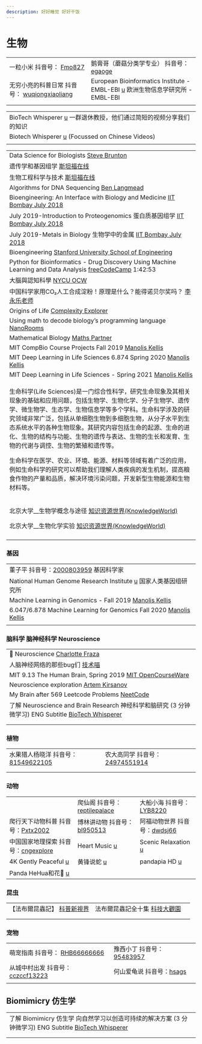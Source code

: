 ```yaml
---
description: 好好睡觉 好好干饭
---
```


# 生物

|                                                                                                                                               |                                                                                                                  |
| --------------------------------------------------------------------------------------------------------------------------------------------- | ---------------------------------------------------------------------------------------------------------------- |
| 一粒小米 抖音号： [Fmo827](https://www.douyin.com/user/MS4wLjABAAAAZhohR1ukACKQcgiJ7\_jAN7vktsGvOqL6hjz8dVhCWw8)                                      | 鹅膏哥（蘑菇分类学专业） 抖音号： [egaoge](https://www.douyin.com/user/MS4wLjABAAAAzrWWaCi4b3dBc\_vNawn-CZIHyE4RBcesCZGEz9Vx29s) |
| 无穷小亮的科普日常 抖音号： [wuqiongxiaoliang](https://www.douyin.com/user/MS4wLjABAAAAt2N8a6NX9fwUXQRUSW2\_neQsQy\_z-LRSM0S3jioc2rmS6bNhhEpq1cGSevx6Ynca) | European Bioinformatics Institute - EMBL-EBI [u](https://www.youtube.com/@EMBL-EBI) 欧洲生物信息学研究所 - EMBL-EBI        |
|                                                                                                                                               |                                                                                                                  |

|                                                                                                       |
| ----------------------------------------------------------------------------------------------------- |
| BioTech Whisperer [u](https://www.youtube.com/@biotechwhisperer) 一群退休教授，他们通过简短的视频分享我们的知识              |
| Biotech Whisperer [u](https://www.youtube.com/@lifesciencemicrolearning) (Focussed on Chinese Videos) |
|                                                                                                       |

|                                                                                                                                                                                                                                                                                                                            |
| -------------------------------------------------------------------------------------------------------------------------------------------------------------------------------------------------------------------------------------------------------------------------------------------------------------------------- |
| Data Science for Biologists [Steve Brunton](https://www.youtube.com/playlist?list=PLMrJAkhIeNNQz4BMoGSsN8cbt8pHlokhV)                                                                                                                                                                                                      |
| 遗传学和基因组学 [斯坦福在线](https://www.youtube.com/playlist?list=PLoROMvodv4rN0tcMQxyR0iaxerZ6Y6cy9)                                                                                                                                                                                                                                 |
| 生物工程科学与技术 [斯坦福在线](https://www.youtube.com/playlist?list=PLoROMvodv4rPUhRLbOce-gTTvo09jvtRy)                                                                                                                                                                                                                                |
| Algorithms for DNA Sequencing [Ben Langmead](https://www.youtube.com/playlist?list=PL2mpR0RYFQsBiCWVJSvVAO3OJ2t7DzoHA)                                                                                                                                                                                                     |
| Bioengineering: An Interface with Biology and Medicine [IIT Bombay July 2018](https://www.youtube.com/playlist?list=PLOzRYVm0a65eyK0Cozdx7wNnCeRiB5RRp)                                                                                                                                                                    |
| July 2019-Introduction to Proteogenomics 蛋白质基因组学 [IIT Bombay July 2018](https://www.youtube.com/playlist?list=PLOzRYVm0a65ejXQYPTNNRNbLmeqzCzsc-)                                                                                                                                                                          |
| July 2019-Metals in Biology 生物学中的金属 [IIT Bombay July 2018](https://www.youtube.com/playlist?list=PLOzRYVm0a65fp1pwefsnmYjWYvtzZ9xy7)                                                                                                                                                                                       |
| Bioengineering [Stanford University School of Engineering](https://www.youtube.com/playlist?list=PLDB35E6C6CA589269)                                                                                                                                                                                                       |
| Python for Bioinformatics - Drug Discovery Using Machine Learning and Data Analysis [freeCodeCamp](https://www.youtube.com/watch?v=jBlTQjcKuaY) 1:42:53                                                                                                                                                                    |
| 大腦與認知科學 [NYCU OCW](https://www.youtube.com/playlist?list=PLj6E8qlqmkFvVm2ygVpkUJRYA4b1zNFq7)                                                                                                                                                                                                                               |
| 中国科学家用CO₂人工合成淀粉！原理是什么？能得诺贝尔奖吗？ [李永乐老师](https://www.youtube.com/watch?v=0i8tqtudhZQ)                                                                                                                                                                                                                                        |
| Origins of Life [Complexity Explorer](https://www.youtube.com/playlist?list=PLF0b3ThojznS5m3hcoV\_JIcsYJiQ7L2\_R)                                                                                                                                                                                                          |
| Using math to decode biology’s programming language [NanoRooms](https://www.youtube.com/watch?v=kbJxl7HU480)                                                                                                                                                                                                               |
| Mathematical Biology [Maths Partner](https://www.youtube.com/playlist?list=PLg5nrpKdkk2ARveVNd\_vhcErk2mRdz6lD)                                                                                                                                                                                                            |
| MIT CompBio Course Projects Fall 2019 [Manolis Kellis](https://www.youtube.com/playlist?list=PLypiXJdtIca7t8r8eBFQ0cde9fnX8abgN)                                                                                                                                                                                           |
| MIT Deep Learning in Life Sciences 6.874 Spring 2020 [Manolis Kellis](https://www.youtube.com/playlist?list=PLypiXJdtIca5ElZMWHl4HMeyle2AzUgVB)                                                                                                                                                                            |
| MIT Deep Learning in Life Sciences - Spring 2021 [Manolis Kellis](https://www.youtube.com/playlist?list=PLypiXJdtIca5sxV7aE3-PS9fYX3vUdIOX)                                                                                                                                                                                |
| <p>生命科学(Life Sciences)是一门综合性科学，研究生命现象及其相关现象的基础和应用问题，包括生物学、生物化学、分子生物学、遗传学、微生物学、生态学、生物信息学等多个学科。生命科学涉及的研究领域非常广泛，包括从单细胞生物到多细胞生物，从分子水平到生态系统水平的各种生物现象。其研究内容包括生命的起源、生命的进化、生物的结构与功能、生物的遗传与表达、生物的生长和发育、生物的代谢与调控、生物的繁殖和遗传等。</p><p>生命科学在医学、农业、环境、能源、材料等领域有着广泛的应用，例如生命科学的研究可以帮助我们理解人类疾病的发生机制，提高粮食作物的产量和品质，解决环境污染问题，开发新型生物能源和生物材料等。</p> |
| <p>北京大学__生物学概念与途径 <a href="https://www.youtube.com/playlist?list=PLoEWjLHPG6Z6rDx4nWwvsuu3iO08d4GvU">知识资源世界(KnowledgeWorld)</a></p><p>北京大学__生物化学实验 <a href="https://www.youtube.com/playlist?list=PLoEWjLHPG6Z7HWfAv3Ug67F2IktHghMeP">知识资源世界(KnowledgeWorld)</a></p>                                                       |
|                                                                                                                                                                                                                                                                                                                            |

### 基因

|                                                                                                                                                  |
| ------------------------------------------------------------------------------------------------------------------------------------------------ |
| 董子平 抖音号：[2000803959](https://www.douyin.com/user/MS4wLjABAAAAE\_NBAlbv4sgLGCKeKINDnrOwcNRxreIgJ1wQXpd355I)   基因科学家                               |
| National Human Genome Research Institute [u](https://www.youtube.com/@genometv) 国家人类基因组研究所                                                       |
| Machine Learning in Genomics - Fall 2019 [Manolis Kellis](https://www.youtube.com/playlist?list=PLypiXJdtIca6U5uQOCHjP9Op3gpa177fK)              |
| 6.047/6.878 Machine Learning for Genomics Fall 2020 [Manolis Kellis](https://www.youtube.com/playlist?list=PLypiXJdtIca6dEYlNoZJwBaz\_\_CdsaoKJ) |
|                                                                                                                                                  |

### 脑科学 脑神经科学 Neuroscience

|                                                                                                                                       |
| ------------------------------------------------------------------------------------------------------------------------------------- |
| 🧠 Neuroscience [Charlotte Fraza](https://www.youtube.com/playlist?list=PLrkJbc1rz5fZOE87k17hgfp3ZEBATBdDi)                           |
| 人脑神经网络的那些bug们 [技术喵](https://www.youtube.com/watch?v=trpBt6Kj8Z4)                                                                      |
| MIT 9.13 The Human Brain, Spring 2019 [MIT OpenCourseWare](https://www.youtube.com/playlist?list=PLUl4u3cNGP60IKRN\_pFptIBxeiMc0MCJP) |
| Neuroscience exploration [Artem Kirsanov](https://www.youtube.com/playlist?list=PLgtmMKe4spCMzkiVa4-eSHVk-N4SC8r9K)                   |
| My Brain after 569 Leetcode Problems [NeetCode](https://www.youtube.com/watch?v=8wysIxzqgPI)                                          |
| 了解 Neuroscience and Brain Research 神经科学和脑研究 (3 分钟微学习) ENG Subtitle [BioTech Whisperer](https://www.youtube.com/watch?v=W2N7\_mfZbIo)  |
|                                                                                                                                       |
|                                                                                                                                       |

### 植物

|                                                                                                                                     |                                                                                                                                    |   |
| ----------------------------------------------------------------------------------------------------------------------------------- | ---------------------------------------------------------------------------------------------------------------------------------- | - |
| 水果猎人杨晓洋 抖音号：[81549622105](https://www.douyin.com/user/MS4wLjABAAAAvVwfkKT3Fn8soFrqSffBPTcJK83m0nfmxbmgCF8kOPhWsPPoX2OQziJh23lMQ1pf) | 农大高同学 抖音号：[24974551914](https://www.douyin.com/user/MS4wLjABAAAAQ\_VPSLfnLkyeWXxrlf7tIg1BlsLGnNHq8NhehTfT2jMJxspMKJ3Y6md39GNsfV6D) |   |
|                                                                                                                                     |                                                                                                                                    |   |
|                                                                                                                                     |                                                                                                                                    |   |

### 动物

|                                                                                                                                      |                                                                                                               |                                                                                                                                |
| ------------------------------------------------------------------------------------------------------------------------------------ | ------------------------------------------------------------------------------------------------------------- | ------------------------------------------------------------------------------------------------------------------------------ |
|                                                                                                                                      | 爬仙阁 抖音号：[reptilepalace](https://www.douyin.com/user/MS4wLjABAAAABQAZ3gMctHb1CX\_-K1qvW3ns0067SbtKolB7HhyOQZk) | 大船小海 抖音号：[LYB8220](https://www.douyin.com/user/MS4wLjABAAAAwZDwM-0h\_mR6mqXo\_TkySLPvMeHYGopSA819JlKActg)                      |
| 爬行天下动物科普 抖音号：[Pxtx2002](https://www.douyin.com/user/MS4wLjABAAAAgoVN2ITUT\_PtLnpKocS4Mz0mqDopKvKsppTraF50khs)                        | 博林讲动物 抖音号：[bl950513](https://www.douyin.com/user/MS4wLjABAAAAfFogTENxTLF0v0jds52CimFs2NYwvpwa9D-6AcSJ\_nQ)    | 阿福动物世界 抖音号：[dwdsj66](https://www.douyin.com/user/MS4wLjABAAAA2cL6Hi3Em4HUQ-gtgjFBHAYW2Zfdim7BF5Fvp5EN5KMoKn2c-LgTORfPhdAlurZQ) |
| 中国国家地理探索 抖音号：[cngexplore](https://www.douyin.com/user/MS4wLjABAAAAzk9SI\_JMpz5wBSnhXObAODxMmosqfdsOF1XzdwlXXjmoyAHKlT0QAhz6ZAIiIK6K) | Heart Music [u](https://www.youtube.com/channel/UCxKltFsfYsyq6BWQ9evYhTw)                                     | Scenic Relaxation [u](https://www.youtube.com/c/ScenicRelaxationFilms)                                                         |
| 4K Gently Peaceful [u](https://www.youtube.com/@4KGentlyPeaceful)                                                                    | 黄锋说蛇 [u](https://www.youtube.com/@user-huangfeng666)                                                          | pandapia HD [u](https://www.youtube.com/@pandapiaHD)                                                                           |
| Panda HeHua和花🌸 [u](https://www.youtube.com/@PandaHeHua)                                                                             |                                                                                                               |                                                                                                                                |

### 昆虫

|                                                                                            |                                                                                              |   |
| ------------------------------------------------------------------------------------------ | -------------------------------------------------------------------------------------------- | - |
| 【法布爾昆蟲記】 [科普新視界](https://www.youtube.com/playlist?list=PLusCirAamNzG1V5YeAQfsKqCfdqBi0UrB) | 法布爾昆蟲記全十集 [科技大觀園](https://www.youtube.com/playlist?list=PLBuQVUs7G\_zhpwuwVuZXbKTdWMtnmuhCS) |   |
|                                                                                            |                                                                                              |   |
|                                                                                            |                                                                                              |   |

### 宠物

|                                                                                                                                    |                                                                                                          |
| ---------------------------------------------------------------------------------------------------------------------------------- | -------------------------------------------------------------------------------------------------------- |
| 萌宠指南  抖音号： [RHB66666666](https://www.douyin.com/user/MS4wLjABAAAAXuuG4sLLmJAu6uUBAApRtLLHgakH2e813Hkqs1QXlSg)                      | 豫西小丁 抖音号：[95483957](https://www.douyin.com/user/MS4wLjABAAAApXxfOBJPo-iatSMng6rRvdXXD03rAZjJhWasdNvUfOA) |
| 从城中村出发 抖音号：[cczccf13223](https://www.douyin.com/user/MS4wLjABAAAAdWQlUU6bYLzU2IWq7zWh2QHQNd1CvRVAGGq8EmKj4lFyIbKHlCW9UiPMk5iXjuiT) | 何山爱龟说 抖音号：[hsags](https://www.douyin.com/user/MS4wLjABAAAATpZGUrvlHNwNO2tTjoU9UYdOO2LaxV6r5kZsuXEOvl8)   |
|                                                                                                                                    |                                                                                                          |

## Biomimicry 仿生学

|                                                                                                                            |
| -------------------------------------------------------------------------------------------------------------------------- |
| 了解 Biomimicry 仿生学 向自然学习以创造可持续的解决方案 (3 分钟微学习) ENG Subtitle [BioTech Whisperer](https://www.youtube.com/watch?v=r8wtRyEoniI) |
|                                                                                                                            |
|                                                                                                                            |







